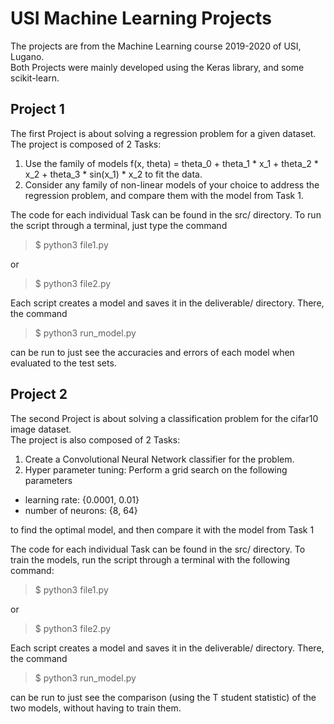 # USI Machine Learning Projects

The projects are from the Machine Learning course 2019-2020 of USI, Lugano.  
Both Projects were mainly developed using the Keras library, and some scikit-learn.

## Project 1

The first Project is about solving a regression problem for a given dataset.  
The project is composed of 2 Tasks:

1. Use the family of models f(x, theta) = theta_0 + theta_1 * x_1 + theta_2 * x_2 + theta_3 * sin(x_1) * x_2 to fit the data.
2. Consider any family of non-linear models of your choice to address the regression problem, and compare them with the model from Task 1.

The code for each individual Task can be found in the src/ directory. To run the script through a terminal, just type the command
> $ python3 file1.py


or  
> $ python3 file2.py


Each script creates a model and saves it in the deliverable/ directory. There, the command  
> $ python3 run_model.py


can be run to just see the accuracies and errors of each model when evaluated to the test sets.


## Project 2

The second Project is about solving a classification problem for the cifar10 image dataset.  
The project is also composed of 2 Tasks:

1. Create a Convolutional Neural Network classifier for the problem.
2. Hyper parameter tuning: Perform a grid search on the following parameters  
* learning rate: {0.0001, 0.01}  
* number of neurons: {8, 64}  


to find the optimal model, and then compare it with the model from Task 1


The code for each individual Task can be found in the src/ directory. To train the models, run the script through a terminal with the following command:
> $ python3 file1.py


or  
> $ python3 file2.py


Each script creates a model and saves it in the deliverable/ directory. There, the command  
> $ python3 run_model.py


can be run to just see the comparison (using the T student statistic) of the two models, without having to train them.
